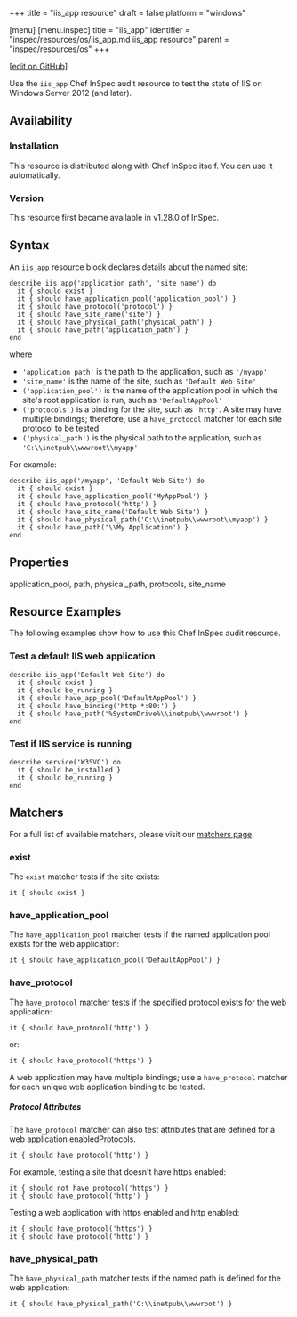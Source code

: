 +++
title = "iis_app resource"
draft = false
platform = "windows"

[menu]
  [menu.inspec]
    title = "iis_app"
    identifier = "inspec/resources/os/iis_app.md iis_app resource"
    parent = "inspec/resources/os"
+++

[\[edit on GitHub\]](https://github.com/inspec/inspec/blob/master/docs-chef-io/content/inspec/resources/iis_app.md)

Use the `iis_app` Chef InSpec audit resource to test the state of IIS on Windows Server 2012 (and later).

## Availability

### Installation

This resource is distributed along with Chef InSpec itself. You can use it automatically.

### Version

This resource first became available in v1.28.0 of InSpec.

## Syntax

An `iis_app` resource block declares details about the named site:

    describe iis_app('application_path', 'site_name') do
      it { should exist }
      it { should have_application_pool('application_pool') }
      it { should have_protocol('protocol') }
      it { should have_site_name('site') }
      it { should have_physical_path('physical_path') }
      it { should have_path('application_path') }
    end

where

- `'application_path'` is the path to the application, such as `'/myapp'`
- `'site_name'` is the name of the site, such as `'Default Web Site'`
- `('application_pool')` is the name of the application pool in which the site's root application is run, such as `'DefaultAppPool'`
- `('protocols')` is a binding for the site, such as `'http'`. A site may have multiple bindings; therefore, use a `have_protocol` matcher for each site protocol to be tested
- `('physical_path')` is the physical path to the application, such as `'C:\\inetpub\\wwwroot\\myapp'`

For example:

    describe iis_app('/myapp', 'Default Web Site') do
      it { should exist }
      it { should have_application_pool('MyAppPool') }
      it { should have_protocol('http') }
      it { should have_site_name('Default Web Site') }
      it { should have_physical_path('C:\\inetpub\\wwwroot\\myapp') }
      it { should have_path('\\My Application') }
    end

## Properties

application_pool, path, physical_path, protocols, site_name

## Resource Examples

The following examples show how to use this Chef InSpec audit resource.

### Test a default IIS web application

    describe iis_app('Default Web Site') do
      it { should exist }
      it { should be_running }
      it { should have_app_pool('DefaultAppPool') }
      it { should have_binding('http *:80:') }
      it { should have_path('%SystemDrive%\\inetpub\\wwwroot') }
    end

### Test if IIS service is running

    describe service('W3SVC') do
      it { should be_installed }
      it { should be_running }
    end

## Matchers

For a full list of available matchers, please visit our [matchers page](/inspec/matchers/).

### exist

The `exist` matcher tests if the site exists:

    it { should exist }

### have_application_pool

The `have_application_pool` matcher tests if the named application pool exists for the web application:

    it { should have_application_pool('DefaultAppPool') }

### have_protocol

The `have_protocol` matcher tests if the specified protocol exists for the web application:

    it { should have_protocol('http') }

or:

    it { should have_protocol('https') }

A web application may have multiple bindings; use a `have_protocol` matcher for each unique web application binding to be tested.

##### Protocol Attributes

The `have_protocol` matcher can also test attributes that are defined for a web application enabledProtocols.

    it { should have_protocol('http') }

For example, testing a site that doesn't have https enabled:

    it { should_not have_protocol('https') }
    it { should have_protocol('http') }

Testing a web application with https enabled and http enabled:

    it { should have_protocol('https') }
    it { should have_protocol('http') }

### have_physical_path

The `have_physical_path` matcher tests if the named path is defined for the web application:

    it { should have_physical_path('C:\\inetpub\\wwwroot') }

